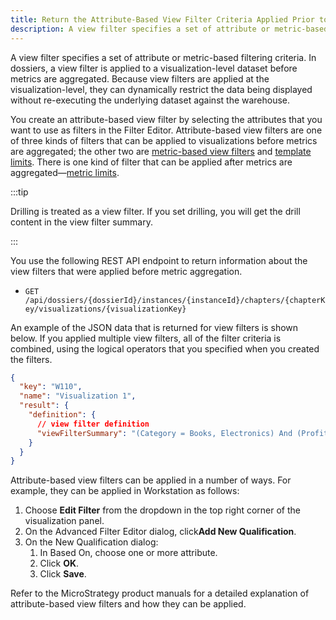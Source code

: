 ```yaml
---
title: Return the Attribute-Based View Filter Criteria Applied Prior to Aggregation
description: A view filter specifies a set of attribute or metric-based filtering criteria. In dossiers, a view filter is applied to a visualization-level dataset before metrics are aggregated. Because view filters are applied at the visualization-level, they can dynamically restrict the data being displayed without re-executing the underlying dataset against the warehouse.
---
```


A view filter specifies a set of attribute or metric-based filtering criteria. In dossiers, a view filter is applied to a visualization-level dataset before metrics are aggregated. Because view filters are applied at the visualization-level, they can dynamically restrict the data being displayed without re-executing the underlying dataset against the warehouse.

You create an attribute-based view filter by selecting the attributes that you want to use as filters in the Filter Editor. Attribute-based view filters are one of three kinds of filters that can be applied to visualizations before metrics are aggregated; the other two are [metric-based view filters](./return-metric-based-view-filters.md) and [template limits](./return-template-limit-criteria.md). There is one kind of filter that can be applied after metrics are aggregated—[metric limits](./return-metric-limit-criteria.md).

:::tip

Drilling is treated as a view filter. If you set drilling, you will get the drill content in the view filter summary.

:::

You use the following REST API endpoint to return information about the view filters that were applied before metric aggregation.

- `GET /api/dossiers/{dossierId}/instances/{instanceId}/chapters/{chapterKey/visualizations/{visualizationKey}`

An example of the JSON data that is returned for view filters is shown below. If you applied multiple view filters, all of the filter criteria is combined, using the logical operators that you specified when you created the filters.

```json
{
  "key": "W110",
  "name": "Visualization 1",
  "result": {
    "definition": {
      // view filter definition
      "viewFilterSummary": "(Category = Books, Electronics) And (Profit > 11111)"
    }
  }
}
```

Attribute-based view filters can be applied in a number of ways. For example, they can be applied in Workstation as follows:

1. Choose **Edit Filter** from the dropdown in the top right corner of the visualization panel.
1. On the Advanced Filter Editor dialog, click**Add New Qualification**.
1. On the New Qualification dialog:
   1. In Based On, choose one or more attribute.
   1. Click **OK**.
   1. Click **Save**.

Refer to the MicroStrategy product manuals for a detailed explanation of attribute-based view filters and how they can be applied.
